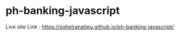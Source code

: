 ﻿# ph-banking-javascript
 
 Live site Link : https://sohelranatipu.github.io/ph-banking-javascript/
